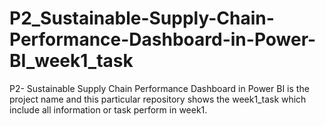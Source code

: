 # P2_Sustainable-Supply-Chain-Performance-Dashboard-in-Power-BI_week1_task
P2- Sustainable Supply Chain Performance Dashboard in Power BI is the project name and this particular repository shows the week1_task which include all information or task perform in week1. 
